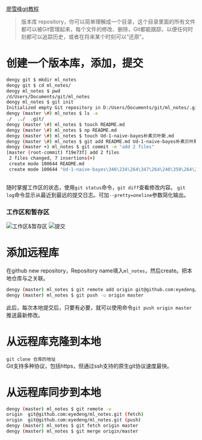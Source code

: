 [廖雪峰git教程](https://www.liaoxuefeng.com/wiki/896043488029600)

>版本库 repository，你可以简单理解成一个目录，这个目录里面的所有文件都可以被Git管理起来，每个文件的修改、删除，Git都能跟踪，以便任何时刻都可以追踪历史，或者在将来某个时刻可以“还原”。

# 创建一个版本库，添加，提交
```bash
dengy git $ mkdir ml_notes
dengy git $ cd ml_notes/
dengy ml_notes $ pwd
/d/Users/Documents/git/ml_notes
dengy ml_notes $ git init
Initialized empty Git repository in D:/Users/Documents/git/ml_notes/.git/
dengy (master \#) ml_notes $ ls -a
./  ../  .git/
dengy (master \#) ml_notes $ touch README.md
dengy (master \#) ml_notes $ np README.md
dengy (master \#) ml_notes $ touch Ud-1-naive-bayes朴素贝叶斯.md
dengy (master \#) ml_notes $ git add README.md Ud-1-naive-bayes朴素贝叶斯.md
dengy (master +) ml_notes $ git commit -m "add 2 files"
[master (root-commit) f19e73f] add 2 files
 2 files changed, 7 insertions(+)
 create mode 100644 README.md
 create mode 100644 "Ud-1-naive-bayes\346\234\264\347\264\240\350\264\235\345\217\266\346\226\257.md"
 
```
随时掌握工作区的状态，使用`git status`命令，`git diff`查看修改内容。
`git log`命令显示从最近到最远的提交日志。可加`--pretty=oneline`参数简化输出。

### 工作区和暂存区
![工作区&暂存区](https://www.liaoxuefeng.com/files/attachments/919020037470528/0)
![提交](https://www.liaoxuefeng.com/files/attachments/919020100829536/0)

# 添加远程库
在github new repository，Repository name填入`ml_notes`，然后create。把本地仓库与之关联。
```bash
dengy (master) ml_notes $ git remote add origin git@github.com:eyedeng/ml_notes.git  
dengy (master) ml_notes $ git push -u origin master
```
此后，每次本地提交后，只要有必要，就可以使用命令`git push origin master`推送最新修改。

# 从远程库克隆到本地
`git clone 仓库的地址`  
Git支持多种协议，包括https，但通过ssh支持的原生git协议速度最快。

# 从远程库同步到本地
```bash
dengy (master) ml_notes $ git remote -v
origin  git@github.com:eyedeng/ml_notes.git (fetch)
origin  git@github.com:eyedeng/ml_notes.git (push)
dengy (master) ml_notes $ git fetch origin master
dengy (master) ml_notes $ git merge origin/master
```

